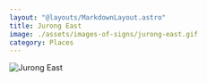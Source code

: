 ```yaml
---
layout: "@layouts/MarkdownLayout.astro"
title: Jurong East
image: ./assets/images-of-signs/jurong-east.gif
category: Places
---
```


![Jurong East](@signs/jurong-east.gif)
